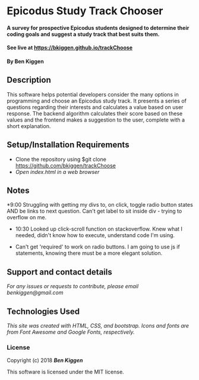 # Epicodus Study Track Chooser

#### A survey for prospective Epicodus students designed to determine their coding goals and suggest a study track that best suits them.

#### See live at https://bkiggen.github.io/trackChoose

#### By Ben Kiggen

## Description
This software helps potential developers consider the many options in programming and choose an Epicodus study track. It presents a series of questions regarding their interests and calculates a value based on user response. The backend algorithm calculates their score based on these values and the frontend makes a suggestion to the user, complete with a short explanation.

## Setup/Installation Requirements


* Clone the repository using $git clone https://github.com/bkiggen/trackChoose
* _Open index.html in a web browser_

## Notes

*9:00 Struggling with getting my divs to, on click, toggle radio button states AND be links to next question. Can't get label to sit inside div - trying to overflow on me.

* 10:30 Looked up click-scroll function on stackoverflow. Knew what I needed, didn't know how to execute, understand code I'm using.

* Can't get 'required' to work on radio buttons. I am going to use js if statements, knowing there must be a more elegant solution.

## Support and contact details

_For any issues or requests to contribute, please email benkiggen@gmail.com_

## Technologies Used

_This site was created with HTML, CSS, and bootstrap. Icons and fonts are from Font Awesome and Google Fonts, respectively._

### License

Copyright (c) 2018 **_Ben Kiggen_**

This software is licensed under the MIT license.
